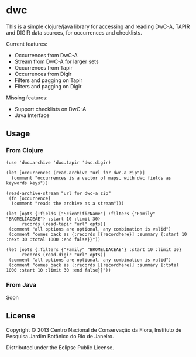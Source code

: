 # dwc

This is a simple clojure/java library for accessing and reading DwC-A, TAPIR and DIGIR data sources, for occurrences and checklists.

Current features:
- Occurrences from DwC-A
- Stream from DwC-A for larger sets
- Occurrences from Tapir
- Occurrences from Digir
- Filters and pagging on Tapir
- Filters and pagging on Digir

Missing features:
- Support checklists on DwC-A 
- Java Interface

## Usage

### From Clojure

    (use 'dwc.archive 'dwc.tapir 'dwc.digir)

    (let [occurrences (read-archive "url for dwc-a zip")]
      (comment "occurrences is a vector of maps, with dwc fields as keywords keys"))

    (read-archive-stream "url for dwc-a zip" 
     (fn [occurrence]
      (comment "reads the archive as a stream")))

    (let [opts {:fields ["ScientificName"] :filters {"Family" "BROMELIACEAE"} :start 10 :limit 30}
          records (read-tapir "url" opts)]
     (comment "all options are optional, any combination is valid")
     (comment "comes back as {:records [{recordhere}] :summary {:start 10 :next 30 :total 1000 :end false}}"))

    (let [opts {:filters {"Family" "BROMELIACEAE"} :start 10 :limit 30}
          records (read-digir "url" opts)]
     (comment "all options are optional, any combination is valid")
     (comment "comes back as {:records [{recordhere}] :summary {:total 1000 :start 10 :limit 30 :end false}}"))

### From Java

Soon

## License

Copyright © 2013 Centro Nacional de Conservação da Flora, Instituto de Pesquisa Jardim Botânico do Rio de Janeiro.

Distributed under the Eclipse Public License.

